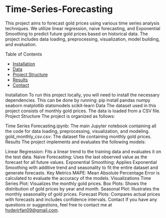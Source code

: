 # Time-Series-Forecasting

This project aims to forecast gold prices using various time series analysis techniques. We utilize linear regression, naive forecasting, and Exponential Smoothing to predict future gold prices based on historical data. The project includes data loading, preprocessing, visualization, model building, and evaluation.

Table of Contents
- [Installation](#Installation)
- [Data](#Data)
- [Project Structure](#ProjectStructure)
- [Results](#Results)
- [Contact](#Contact)

Installation
To run this project locally, you will need to install the necessary dependencies. This can be done by running:
pip install pandas numpy seaborn matplotlib statsmodels scikit-learn
Data
The dataset used in this project consists of monthly gold prices. The data is loaded from a CSV file.
Project Structure
The project is organized as follows:

Time Series Forecasting.ipynb: The main Jupyter notebook containing all the code for data loading, preprocessing, visualization, and modeling.
gold_monthly_csv.csv: The dataset file containing monthly gold prices.
Results
The project implements and evaluates the following models:

Linear Regression: Fits a linear trend to the training data and evaluates it on the test data.
Naive Forecasting: Uses the last observed value as the forecast for all future values.
Exponential Smoothing: Applies Exponential Smoothing with additive trend and seasonality to fit the entire dataset and generate forecasts.
Key Metrics
MAPE: Mean Absolute Percentage Error is calculated to evaluate the accuracy of the models.
Visualizations
Time Series Plot: Visualizes the monthly gold prices.
Box Plots: Shows the distribution of gold prices by year and month.
Seasonal Plot: Illustrates the monthly seasonality of gold prices.
Forecast Plots: Compares actual prices with forecasts and includes confidence intervals.
Contact
If you have any questions or suggestions, feel free to contact me at hyderirfan09@gmail.com.

